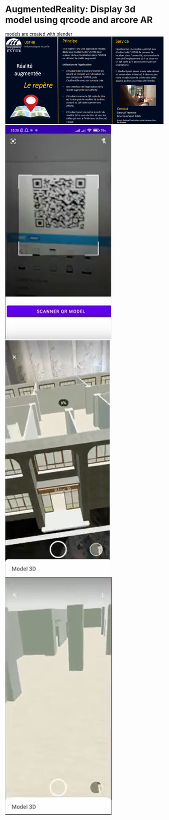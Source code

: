 # AugmentedReality: Display 3d model using qrcode and arcore AR
models are created with blender
<img src="./application_Repere_fiche.png" alt="usthb " title="usthb ">
<img src="./img_1.jpg" alt="Alt text" title="Optional title">
<img src="./img_2.jpg" alt="Alt text" title="Optional title">
<img src="./img_3.jpg" alt="Alt text" title="Optional title">

